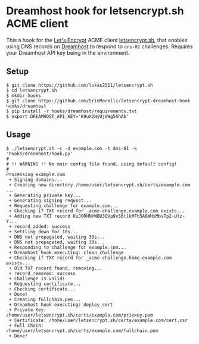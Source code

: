# Dreamhost hook for letsencrypt.sh ACME client

This a hook for the [Let's Encrypt](https://letsencrypt.org/) ACME client [letsencrypt.sh](https://github.com/lukas2511/letsencrypt.sh), that enables using DNS records on [Dreamhost](https://www.dreamhost.com/) to respond to `dns-01` challenges. Requires your Dreamhost API key being in the environment.

## Setup
```
$ git clone https://github.com/lukas2511/letsencrypt.sh
$ cd letsencrypt.sh
$ mkdir hooks
$ git clone https://github.com/ErinMorelli/letsencrypt-dreamhost-hook hooks/dreamhost
$ pip install -r hooks/dreamhost/requirements.txt
$ export DREAMHOST_API_KEY='K9uX2HyUjeWg5AhAb'
```

## Usage

```
$ ./letsencrypt.sh -c -d example.com -t dns-01 -k 'hooks/dreamhost/hook.py'
#
# !! WARNING !! No main config file found, using default config!
#
Processing example.com
 + Signing domains...
 + Creating new directory /home/user/letsencrypt.sh/certs/example.com ...
 + Generating private key...
 + Generating signing request...
 + Requesting challenge for example.com...
 + Checking if TXT record for _acme-challenge.example.com exists...
 + Adding new TXT record KuJORHNYWBU3QVp9vS6tlkMFh5A6WHxMbsTp2-Ufz-Y...
 + record_added: success
 + Settling down for 10s...
 + DNS not propagated, waiting 30s...
 + DNS not propagated, waiting 30s...
 + Responding to challenge for example.com...
 + Dreamhost hook executing: clean_challenge
 + Checking if TXT record for _acme-challenge.home.example.com exists...
 + Old TXT record found, removing...
 + record_removed: success
 + Challenge is valid!
 + Requesting certificate...
 + Checking certificate...
 + Done!
 + Creating fullchain.pem...
 + Dreamhost hook executing: deploy_cert
 + Private Key: /home/user/letsencrypt.sh/certs/example.com/privkey.pem
 + Certificate: /home/user/letsencrypt.sh/certs/example.com/cert.csr
 + Full Chain: /home/user/letsencrypt.sh/certs/example.com/fullchain.pem
 + Done!
```